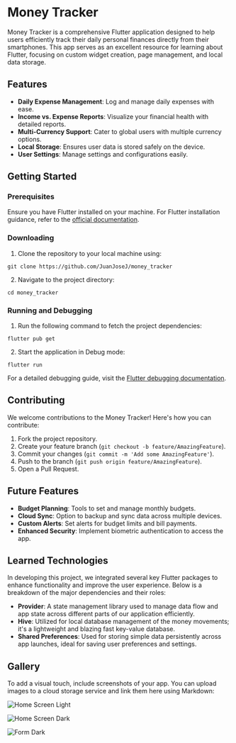 # Money Tracker

Money Tracker is a comprehensive Flutter application designed to help users efficiently track their daily personal finances directly from their smartphones. This app serves as an excellent resource for learning about Flutter, focusing on custom widget creation, page management, and local data storage.

## Features

- **Daily Expense Management**: Log and manage daily expenses with ease.
- **Income vs. Expense Reports**: Visualize your financial health with detailed reports.
- **Multi-Currency Support**: Cater to global users with multiple currency options.
- **Local Storage**: Ensures user data is stored safely on the device.
- **User Settings**: Manage settings and configurations easily.

## Getting Started

### Prerequisites

Ensure you have Flutter installed on your machine. For Flutter installation guidance, refer to the [official documentation](https://docs.flutter.dev/get-started/install).

### Downloading

1. Clone the repository to your local machine using:

```
git clone https://github.com/JuanJoseJ/money_tracker
```

2. Navigate to the project directory:

```
cd money_tracker
```

### Running and Debugging

1. Run the following command to fetch the project dependencies:

```
flutter pub get
```

2. Start the application in Debug mode:

```
flutter run
```

For a detailed debugging guide, visit the [Flutter debugging documentation](https://docs.flutter.dev/testing/debugging).

## Contributing

We welcome contributions to the Money Tracker! Here's how you can contribute:

1. Fork the project repository.
2. Create your feature branch (`git checkout -b feature/AmazingFeature`).
3. Commit your changes (`git commit -m 'Add some AmazingFeature'`).
4. Push to the branch (`git push origin feature/AmazingFeature`).
5. Open a Pull Request.

## Future Features

- **Budget Planning**: Tools to set and manage monthly budgets.
- **Cloud Sync**: Option to backup and sync data across multiple devices.
- **Custom Alerts**: Set alerts for budget limits and bill payments.
- **Enhanced Security**: Implement biometric authentication to access the app.

## Learned Technologies

In developing this project, we integrated several key Flutter packages to enhance functionality and improve the user experience. Below is a breakdown of the major dependencies and their roles:

- **Provider**: A state management library used to manage data flow and app state across different parts of our application efficiently.
- **Hive**: Utilized for local database management of the money movements; it's a lightweight and blazing fast key-value database.
- **Shared Preferences**: Used for storing simple data persistently across app launches, ideal for saving user preferences and settings.

## Gallery

To add a visual touch, include screenshots of your app. You can upload images to a cloud storage service and link them here using Markdown:

![Home Screen Light](./static/pictures/List-Light.jpg)

![Home Screen Dark](./static/pictures/List-Dark.jpg)

![Form Dark](./static/pictures/Form.jpg)

